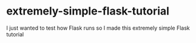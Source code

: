 # extremely-simple-flask-tutorial
I just wanted to test how Flask runs so I made this extremely simple Flask tutorial
